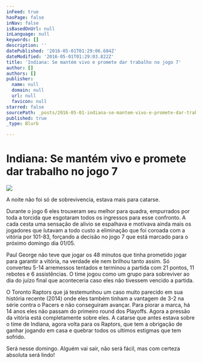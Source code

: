 ```yaml
---
inFeed: true
hasPage: false
inNav: false
isBasedOnUrl: null
inLanguage: null
keywords: []
description: ''
datePublished: '2016-05-01T01:29:06.684Z'
dateModified: '2016-05-01T01:29:03.822Z'
title: 'Indiana: Se mantém vivo e promete dar trabalho no jogo 7'
author: []
authors: []
publisher:
  name: null
  domain: null
  url: null
  favicon: null
starred: false
sourcePath: _posts/2016-05-01-indiana-se-mantem-vivo-e-promete-dar-trabalho-no-jogo-7.md
published: true
_type: Blurb

---
```

# Indiana: Se mantém vivo e promete dar trabalho no jogo 7
![](https://the-grid-user-content.s3-us-west-2.amazonaws.com/e421fb02-1bd7-428a-8faa-61c9b1b85a78.jpg)

A noite não foi só de sobrevivencia, estava mais para catarse.

Durante o jogo 6 eles trouxeram seu melhor para quadra, empurrados por toda a torcida que esgotaram todos os ingressos para esse confronto. A cada cesta uma sensação de alivio se espalhava e motivava ainda mais os jogadores que lutavam a todo custo a eliminação que foi coroada com a vitória por 101-83, forçando a decisão no jogo 7 que está marcado para o próximo domingo dia 01/05\.

Paul George não teve que jogar os 48 minutos que tinha prometido jogar para garantir a vitória, na verdade ele nem brilhou tanto assim. Só converteu 5-14 arremessos tentados e terminou a partida com 21 pontos, 11 rebotes e 6 assistências. O time jogou como um grupo para sobreviver ao dia do juízo final que aconteceria caso eles não tivessem vencido a partida.

O Toronto Raptors que já testemunhou um caso muito parecido em sua história recente (2014) onde eles também tinham a vantagem de 3-2 na série contra o Pacers e não conseguiram avançar. Para piorar a marca, há 14 anos eles não passam do primeiro round dos Playoffs. Agora a pressão da vitória está completamente sobre eles. A catarse que antes estava sobre o time de Indiana, agora volta para os Raptors, que tem a obrigação de ganhar jogando em casa e quebrar todos os ultimos estigmas que tem sofrido.

Será nesse domingo. Alguém vai sair, não será fácil, mas com certeza absoluta será lindo!